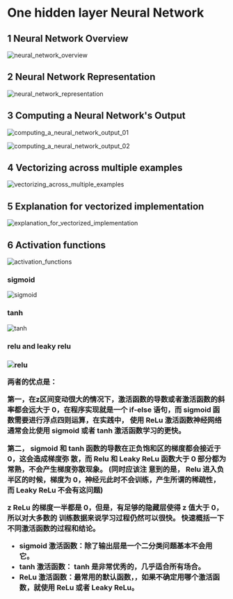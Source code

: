 # One hidden layer Neural Network

## 1 Neural Network Overview

![neural_network_overview](https://github.com/cxmhfut/DeepLearning.ai/blob/master/images/neural_network_overview.png)

## 2 Neural Network Representation

![neural_network_representation](https://github.com/cxmhfut/DeepLearning.ai/blob/master/images/neural_network_representation.png)

## 3 Computing a Neural Network's Output

![computing_a_neural_network_output_01](https://github.com/cxmhfut/DeepLearning.ai/blob/master/images/computing_a_neural_network_output_01.png)

![computing_a_neural_network_output_02](https://github.com/cxmhfut/DeepLearning.ai/blob/master/images/computing_a_neural_network_output_02.png)

## 4 Vectorizing across multiple examples

![vectorizing_across_multiple_examples](https://github.com/cxmhfut/DeepLearning.ai/blob/master/images/vectorizing_across_multiple_examples.png)

## 5 Explanation for vectorized implementation

![explanation_for_vectorized_implementation](https://github.com/cxmhfut/DeepLearning.ai/blob/master/images/explanation_for_vectorized_implementation.png)

## 6 Activation functions

![activation_functions](https://github.com/cxmhfut/DeepLearning.ai/blob/master/images/activation_functions.png)

<h3>sigmoid</h3>

![sigmoid](https://github.com/cxmhfut/DeepLearning.ai/blob/master/images/sigmoid.png)

<h3>tanh</h3>

![tanh](https://github.com/cxmhfut/DeepLearning.ai/blob/master/images/tanh.png)

<h3>relu and leaky relu<h3>

![relu](https://github.com/cxmhfut/DeepLearning.ai/blob/master/images/relu.png)

两者的优点是：
<p>第一，在z区间变动很大的情况下，激活函数的导数或者激活函数的斜率都会远大于
0，在程序实现就是一个 if-else 语句，而 sigmoid 函数需要进行浮点四则运算，在实践中，
使用 ReLu 激活函数神经网络通常会比使用 sigmoid 或者 tanh 激活函数学习的更快。</p>
<p>第二， sigmoid 和 tanh 函数的导数在正负饱和区的梯度都会接近于 0，这会造成梯度弥
散，而 Relu 和 Leaky ReLu 函数大于 0 部分都为常熟，不会产生梯度弥散现象。 (同时应该注
意到的是， Relu 进入负半区的时候，梯度为 0，神经元此时不会训练，产生所谓的稀疏性，
而 Leaky ReLu 不会有这问题)</p>
z ReLu 的梯度一半都是 0，但是，有足够的隐藏层使得 z 值大于 0，所以对大多数的
训练数据来说学习过程仍然可以很快。
快速概括一下不同激活函数的过程和结论。

- sigmoid 激活函数：除了输出层是一个二分类问题基本不会用它。
- tanh 激活函数： tanh 是非常优秀的，几乎适合所有场合。
- ReLu 激活函数：最常用的默认函数，，如果不确定用哪个激活函数，就使用 ReLu 或者
Leaky ReLu。